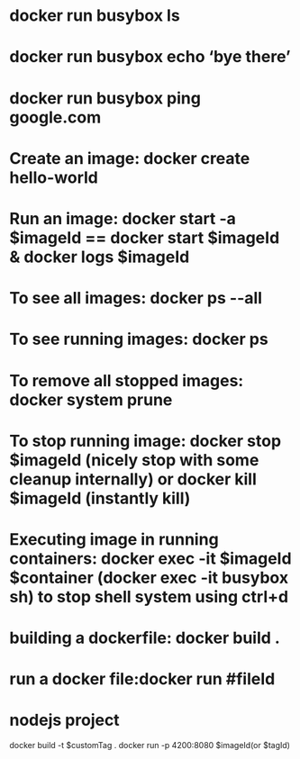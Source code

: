 # docker run busybox ls
# docker run busybox echo ‘bye there’
# docker run busybox ping google.com

# Create an image: docker create hello-world
# Run an image: docker start -a $imageId == docker start $imageId & docker logs $imageId
# To see all images: docker ps --all 
# To see running images: docker ps
# To remove all stopped images: docker system prune
# To stop running image: docker stop $imageId (nicely stop with some cleanup internally) or docker kill $imageId (instantly kill)
# Executing image in running containers: docker exec -it $imageId $container (docker exec -it busybox sh) to stop shell system using ctrl+d
# building a dockerfile: docker build . 
# run a docker file:docker run #fileId

# nodejs project
docker build -t $customTag .
docker run -p 4200:8080 $imageId(or $tagId)

